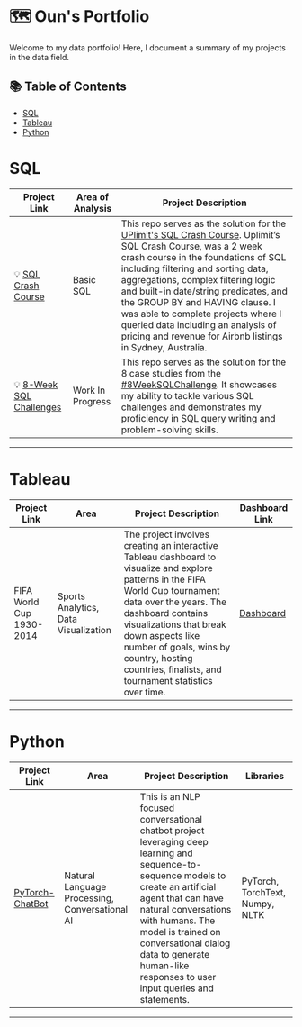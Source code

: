 # 🗺 Oun's Portfolio

Welcome to my data portfolio! Here, I document a summary of my projects in the data field. 

## 📚 Table of Contents
- [SQL](#sql)
- [Tableau](#tableau)
- [Python](#python)
  
# SQL

| Project Link | Area of Analysis | Project Description | 
|---|---|---|
| 💡 [SQL Crash Course](https://github.com/OunMuhammads/SQL-Projects/tree/main/SQL%20Crash%20Course) | Basic SQL | This repo serves as the solution for the [UPlimit's SQL Crash Course](https://uplimit.com/course/sql-crash-course). Uplimit’s SQL Crash Course, was a 2 week crash course in the foundations of SQL including filtering and sorting data, aggregations, complex filtering logic and built-in date/string predicates, and the GROUP BY and HAVING clause. I was able to complete projects where I queried data including an analysis of pricing and revenue for Airbnb listings in Sydney, Australia. | 
| 💡 [8-Week SQL Challenges](https://github.com/OunMuhammads/8WeeksSQLChallenges) | Work In Progress | This repo serves as the solution for the 8 case studies from the [#8WeekSQLChallenge](https://8weeksqlchallenge.com). It showcases my ability to tackle various SQL challenges and demonstrates my proficiency in SQL query writing and problem-solving skills. | 

***
# Tableau

| Project Link |  Area | Project Description | Dashboard Link |
|---|---|---|---|
| FIFA World Cup 1930-2014 | Sports Analytics, Data Visualization | The project involves creating an interactive Tableau dashboard to visualize and explore patterns in the FIFA World Cup tournament data over the years. The dashboard contains visualizations that break down aspects like number of goals, wins by country, hosting countries, finalists, and tournament statistics over time. | [Dashboard](https://public.tableau.com/app/profile/oun.muhammad/viz/FIFAWorldCup1994-2014/FIFAWorldCup1930-2014) |
***
# Python

| Project Link | Area | Project Description | Libraries |    
|---|---|---|---|
|[PyTorch-ChatBot](https://github.com/OunMuhammads/pytorch-ChatBot#readme) | Natural Language Processing, Conversational AI | This is an NLP focused conversational chatbot project leveraging deep learning and sequence-to-sequence models to create an artificial agent that can have natural conversations with humans. The model is trained on conversational dialog data to generate human-like responses to user input queries and statements. | PyTorch, TorchText, Numpy, NLTK | 

***
